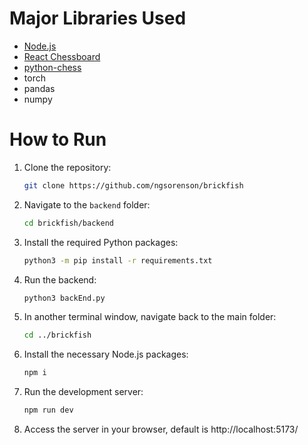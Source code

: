 # Major Libraries Used
- [Node.js](https://nodejs.org/en/download/)
- [React Chessboard](https://www.npmjs.com/package/react-chessboard)
- [python-chess](https://python-chess.readthedocs.io/en/latest/)
- torch
- pandas
- numpy

# How to Run

1. Clone the repository:

    ```bash
    git clone https://github.com/ngsorenson/brickfish
    ```

2. Navigate to the `backend` folder:

    ```bash
    cd brickfish/backend
    ```

3. Install the required Python packages:

    ```bash
    python3 -m pip install -r requirements.txt
    ```

4. Run the backend:

    ```bash
    python3 backEnd.py
    ```

5. In another terminal window, navigate back to the main folder:

    ```bash
    cd ../brickfish
    ```

6. Install the necessary Node.js packages:

    ```bash
    npm i
    ```

7. Run the development server:

    ```bash
    npm run dev
    ```

8. Access the server in your browser, default is http://localhost:5173/

